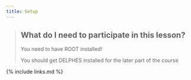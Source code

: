 ```yaml
---
title: Setup
---
```


> ## What do I need to participate in this lesson?
> You need to have ROOT installed! 
>
> You should get DELPHES installed for the later part of the course

{% include links.md %}

